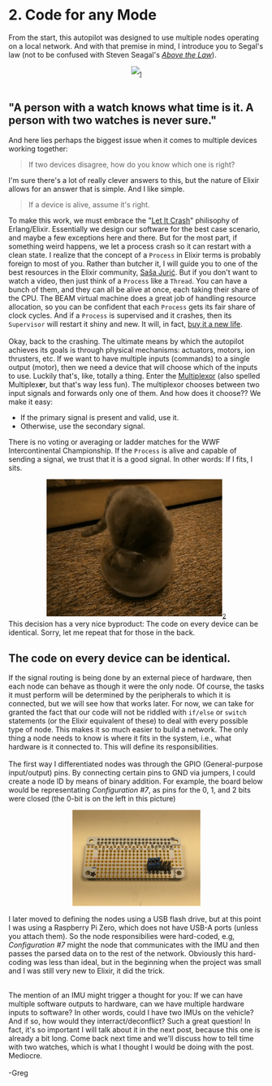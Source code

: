 # 2. Code for any Mode
From the start, this autopilot was designed to use multiple nodes operating on a local network. And with that premise in mind, I introduce you to Segal's law (not to be confused with Steven Seagal's [*Above the Law*](https://youtu.be/BsbYE-Q474I)).<div align=center><img src="https://upload.wikimedia.org/wikipedia/en/thumb/a/a1/Abovethelaw.jpg/220px-Abovethelaw.jpg"><sub>[1](https://upload.wikimedia.org/wikipedia/en/a/a1/Abovethelaw.jpg)</sub></div><br>
## "A person with a watch knows what time is it. A person with two watches is never sure."

And here lies perhaps the biggest issue when it comes to multiple devices working together: 
> If two devices disagree, how do you know which one is right?

I'm sure there's a lot of really clever answers to this, but the nature of Elixir allows for an answer that is simple. And I like simple.
> If a device is alive, assume it's right.

To make this work, we must embrace the "[Let It Crash](http://stratus3d.com/blog/2020/01/20/applying-the-let-it-crash-philosophy-outside-erlang/)" philisophy of Erlang/Elixir. Essentially we design our software for the best case scenario, and maybe a few exceptions here and there. But for the most part, if something weird happens, we let a process crash so it can restart with a clean state. I realize that the concept of a `Process` in Elixir terms is probably foreign to most of you. Rather than butcher it, I will guide you to one of the best resources in the Elixir community, [Saša Jurić](https://youtu.be/JvBT4XBdoUE). But if you don't want to watch a video, then just think of a `Process` like a `Thread`. You can have a bunch of them, and they can all be alive at once, each taking their share of the CPU. The BEAM virtual machine does a great job of handling resource allocation, so you can be confident that each `Process` gets its fair share of clock cycles. And if a `Process` is supervised and it crashes, then its `Supervisor` will restart it shiny and new. It will, in fact, [buy it a new life](https://youtu.be/W05cPXpUHGI).<br><br>
Okay, back to the crashing. The ultimate means by which the autopilot achieves its goals is through physical mechanisms: actuators, motors, ion thrusters, etc. If we want to have multiple inputs (commands) to a single output (motor), then we need a device that will choose which of the inputs to use. Luckily that's, like, totally a thing. Enter the [Multiplexor](https://en.wikipedia.org/wiki/Multiplexer) (also spelled Multiplex**e**r, but that's way less fun). The multiplexor chooses between two input signals and forwards only one of them. And how does it choose?? We make it easy:
* If the primary signal is present and valid, use it.
* Otherwise, use the secondary signal.<br>

There is no voting or averaging or ladder matches for the WWF Intercontinental Championship. If the `Process` is alive and capable of sending a signal, we trust that it is a good signal. In other words: If I fits, I sits.<div align="center"><img src="../blog/gifs/if_i_fits.gif"><sub>[2](http://purrtacular.com/wp-content/uploads/2017/08/If-It-Fits-I-Sits-16.gif)</sub></div>
This decision has a very nice byproduct: The code on every device can be identical. Sorry, let me repeat that for those in the back.<br>
## **The code on every device can be identical.**<br>
If the signal routing is being done by an external piece of hardware, then each node can behave as though it were the only node. Of course, the tasks it must perform will be determined by the peripherals to which it is connected, but we will see how that works later. For now, we can take for granted the fact that our code will not be riddled with `if/else` or `switch` statements (or the Elixir equivalent of these) to deal with every possible type of node. This makes it so much easier to build a network. The only thing a node needs to know is where it fits in the system, i.e., what hardware is it connected to. This will define its responsibilities.<br><br>
The first way I differentiated nodes was through the GPIO (General-purpose input/output) pins. By connecting certain pins to GND via jumpers, I could create a node ID by means of binary addition. For example, the board below would be representating *Configuration #7*, as pins for the 0, 1, and 2 bits were closed (the 0-bit is on the left in this picture)
<div align="center"><img src="../blog/images/Peripherals/Pi0_Bonnet.JPG" width="50%"></div>

I later moved to defining the nodes using a USB flash drive, but at this point I was using a Raspberry Pi Zero, which does not have USB-A ports (unless you attach them). So the node responsibilies were hard-coded, e.g, *Configuration #7* might the node that communicates with the IMU and then passes the parsed data on to the rest of the network. Obviously this hard-coding was less than ideal, but in the beginning when the project was small and I was still very new to Elixir, it did the trick.<br><br>

The mention of an IMU might trigger a thought for you: If we can have multiple software outputs to hardware, can we have multiple hardware inputs to software? In other words, could I have two IMUs on the vehicle? And if so, how would they interract/deconflict? Such a great question! In fact, it's so important I will talk about it in the next post, because this one is already a bit long. Come back next time and we'll discuss how to tell time with two watches, which is what I thought I would be doing with the post. Mediocre.<br><br>
-Greg